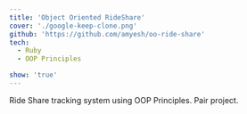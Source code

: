```yaml
---
title: 'Object Oriented RideShare'
cover: './google-keep-clone.png'
github: 'https://github.com/amyesh/oo-ride-share'
tech:
  - Ruby
  - OOP Principles

show: 'true'
---
```


Ride Share tracking system using OOP Principles. Pair project.
